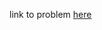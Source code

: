 link to problem [here](https://www.hackerrank.com/challenges/sansa-and-xor/problem?h_r=internal-search)
